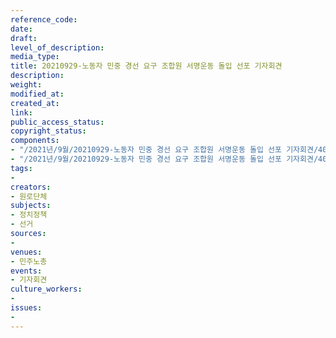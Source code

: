 ```yaml
---
reference_code: 
date: 
draft: 
level_of_description: 
media_type: 
title: 20210929-노동자 민중 경선 요구 조합원 서명운동 돌입 선포 기자회견
description: 
weight: 
modified_at: 
created_at: 
link: 
public_access_status: 
copyright_status: 
components:
- "/2021년/9월/20210929-노동자 민중 경선 요구 조합원 서명운동 돌입 선포 기자회견/404204_62273_430.jpg"
- "/2021년/9월/20210929-노동자 민중 경선 요구 조합원 서명운동 돌입 선포 기자회견/404204_62271_357.jpg"
tags:
- 
creators:
- 원로단체
subjects:
- 정치정책
- 선거
sources:
- 
venues:
- 민주노총
events:
- 기자회견
culture_workers:
- 
issues:
- 
---
```

